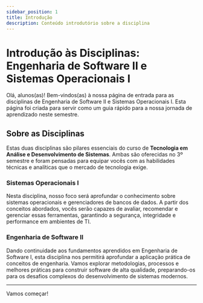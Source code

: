 ```yaml
---
sidebar_position: 1
title: Introdução
description: Conteúdo introdutório sobre a disciplina
---
```


# Introdução às Disciplinas: Engenharia de Software II e Sistemas Operacionais I

Olá, alunos(as)! Bem-vindos(as) à nossa página de entrada para as disciplinas de Engenharia de Software II e Sistemas Operacionais I. Esta página foi criada para servir como um guia rápido para a nossa jornada de aprendizado neste semestre.

## Sobre as Disciplinas

Estas duas disciplinas são pilares essenciais do curso de **Tecnologia em Análise e Desenvolvimento de Sistemas**. Ambas são oferecidas no 3º semestre e foram pensadas para equipar vocês com as habilidades técnicas e analíticas que o mercado de tecnologia exige.

### Sistemas Operacionais I

Nesta disciplina, nosso foco será aprofundar o conhecimento sobre sistemas operacionais e gerenciadores de bancos de dados. A partir dos conceitos abordados, vocês serão capazes de avaliar, recomendar e gerenciar essas ferramentas, garantindo a segurança, integridade e performance em ambientes de TI.

### Engenharia de Software II

Dando continuidade aos fundamentos aprendidos em Engenharia de Software I, esta disciplina nos permitirá aprofundar a aplicação prática de conceitos de engenharia. Vamos explorar metodologias, processos e melhores práticas para construir software de alta qualidade, preparando-os para os desafios complexos do desenvolvimento de sistemas modernos.

---

Vamos começar!